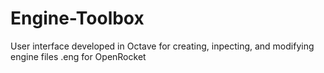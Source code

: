 # Engine-Toolbox
 User interface developed in Octave for creating, inpecting, and modifying engine files .eng for OpenRocket

